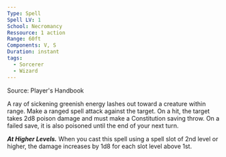 ```yaml
---
Type: Spell
Spell LV: 1
School: Necromancy
Ressource: 1 action
Range: 60ft
Components: V, S
Duration: instant
tags:
  - Sorcerer
  - Wizard
---
```

Source: Player's Handbook

A ray of sickening greenish energy lashes out toward a creature within range. Make a ranged spell attack against the target. On a hit, the target takes 2d8 poison damage and must make a Constitution saving throw. On a failed save, it is also poisoned until the end of your next turn.

**_At Higher Levels._** When you cast this spell using a spell slot of 2nd level or higher, the damage increases by 1d8 for each slot level above 1st.